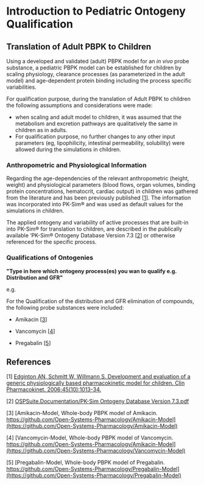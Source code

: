 # Introduction to Pediatric Ontogeny Qualification

## Translation of Adult PBPK to Children

Using a developed and validated (adult) PBPK model for an *in vivo* probe substance, a pediatric PBPK model can be established for children by scaling physiology, clearance processes (as parameterized in the adult model) and age-dependent protein binding including the process specific variabilities. 

For qualification purpose, during the translation of Adult PBPK to children the following assumptions and considerations were made: 

- when scaling and adult model to children, it was assumed that the metabolism and excretion
  pathways are qualitatively the same in children as in adults.
- For qualification purpose, no further changes to any other input parameters (eg, lipophilicity, intestinal permeability, solubility) were allowed during the simulations in children. 

### Anthropometric and Physiological Information 

Regarding the age-dependencies of the relevant anthropometric (height, weight) and physiological parameters (blood flows, organ volumes, binding protein concentrations, hematocrit, cardiac output) in children was gathered from the literature and has been previously published [[1](#references)]. The information was incorporated into PK-Sim® and was used as default values for the simulations in children.

The  applied ontogeny and variability of active processes that are built-in into PK-Sim® for translation to children, are described in the publically available ‘PK-Sim® Ontogeny Database Version 7.3 [[2](#references)] or otherwise referenced for the specific process.

### Qualifications of Ontogenies

**"Type in here which ontogeny process(es) you wan to qualify e.g. Distribution and GFR"**

e.g.

For the Qualification of the distribution and GFR elimination of compounds, the following probe substances were included:

- Amikacin [[3](#references)]

- Vancomycin [[4](#references)]

- Pregabalin [[5](#references)]

  

## References

[1] [Edginton AN, Schmitt W, Willmann S. Development and evaluation of a generic physiologically based pharmacokinetic model for children. Clin Pharmacokinet. 2006;45(10):1013-34.](https://www.ncbi.nlm.nih.gov/pubmed/16984214)

[2]  [OSPSuite.Documentation/PK-Sim Ontogeny Database Version 7.3.pdf ](https://github.com/Open-Systems-Pharmacology/OSPSuite.Documentation/blob/38cf71b384cfc25cfa0ce4d2f3addfd32757e13b/PK-Sim%20Ontogeny%20Database%20Version%207.3.pdf)

[3] [Amikacin-Model, Whole-body PBPK model of Amikacin. https://github.com/Open-Systems-Pharmacology/Amikacin-Model](https://github.com/Open-Systems-Pharmacology/Amikacin-Model)

[4] [Vancomycin-Model, Whole-body PBPK model of Vancomycin. https://github.com/Open-Systems-Pharmacology/Amikacin-Model](https://github.com/Open-Systems-Pharmacology/Vancomycin-Model)

[5] [Pregabalin-Model, Whole-body PBPK model of Pregabalin. https://github.com/Open-Systems-Pharmacology/Pregabalin-Model](https://github.com/Open-Systems-Pharmacology/Pregabalin-Model)
